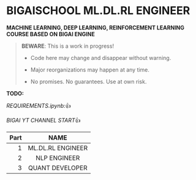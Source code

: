 # BIGAISCHOOL ML.DL.RL ENGINEER

**MACHINE LEARNING, DEEP LEARNING, REINFORCEMENT LEARNING COURSE BASED ON BIGAI ENGINE**

> **BEWARE**: This is a work in progress!
>
> * Code here may change and disappear without warning.
>
> * Major reorganizations may happen at any time.
>
> * No promises. No guarantees. Use at own risk.

**TODO:**

*REQUIREMENTS.ipynb:*:+1:

*BIGAI YT CHANNEL START*:+1:

Part|       NAME        
---:|:-----------------:
1| ML.DL.RL ENGINEER |1
2|   NLP ENGINEER    |2
3|  QUANT DEVELOPER  |3



